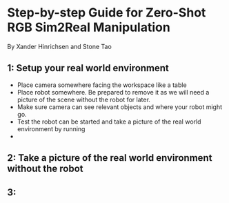 # Step-by-step Guide for Zero-Shot RGB Sim2Real Manipulation

By Xander Hinrichsen and Stone Tao

## 1: Setup your real world environment

- Place camera somewhere facing the workspace like a table
- Place robot somewhere. Be prepared to remove it as we will need a picture of the scene without the robot for later.
- Make sure camera can see relevant objects and where your robot might go.
- Test the robot can be started and take a picture of the real world environment by running
- 

## 2: Take a picture of the real world environment without the robot

## 3: 